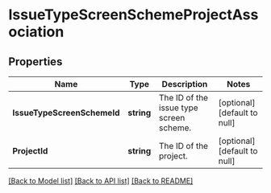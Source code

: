 # IssueTypeScreenSchemeProjectAssociation

## Properties
Name | Type | Description | Notes
------------ | ------------- | ------------- | -------------
**IssueTypeScreenSchemeId** | **string** | The ID of the issue type screen scheme. | [optional] [default to null]
**ProjectId** | **string** | The ID of the project. | [optional] [default to null]

[[Back to Model list]](../README.md#documentation-for-models) [[Back to API list]](../README.md#documentation-for-api-endpoints) [[Back to README]](../README.md)

